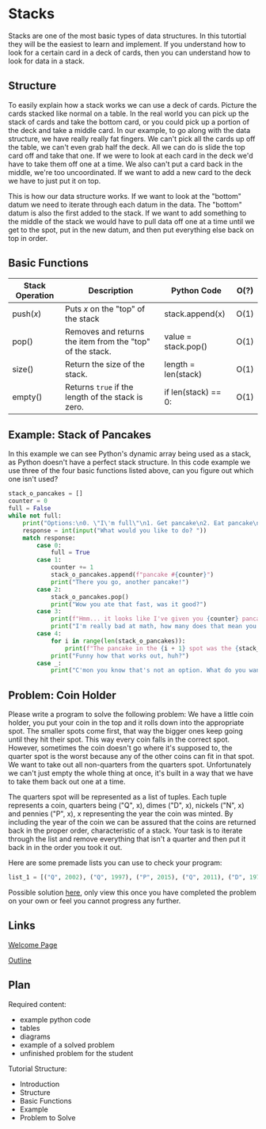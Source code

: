 # Stacks
Stacks are one of the most basic types of data structures. In this tutortial they will be the easiest to learn and implement. If you understand how to look for a certain card in a deck of cards, then you can understand how to look for data in a stack.

## Structure
To easily explain how a stack works we can use a deck of cards. Picture the cards stacked like normal on a table. In the real world you can pick up the stack of cards and take the bottom card, or you could pick up a portion of the deck and take a middle card. In our example, to go along with the data structure, we have really really fat fingers. We can't pick all the cards up off the table, we can't even grab half the deck. All we can do is slide the top card off and take that one. If we were to look at each card in the deck we'd have to take them off one at a time. We also can't put a card back in the middle, we're too uncoordinated. If we want to add a new card to the deck we have to just put it on top.

This is how our data structure works. If we want to look at the "bottom" datum we need to iterate through each datum in the data. The "bottom" datum is also the first added to the stack. If we want to add something to the middle of the stack we would have to pull data off one at a time until we get to the spot, put in the new datum, and then put everything else back on top in order.

## Basic Functions
| Stack Operation | Description | Python Code | O(?) |
| --- | --- | --- | --- |
| push(_x_) | Puts _x_ on the "top" of the stack | stack.append(x)| O(1) |
| pop() | Removes and returns the item from the "top" of the stack. | value = stack.pop() | O(1) |
| size() | Return the size of the stack. | length = len(stack) | O(1) |
| empty() | Returns ```true``` if the length of the stack is zero. | if len(stack) == 0: | O(1) |


## Example: Stack of Pancakes
In this example we can see Python's dynamic array being used as a stack, as Python doesn't have a perfect stack structure. In this code example we use three of the four basic functions listed above, can you figure out which one isn't used?
```python
stack_o_pancakes = []
counter = 0
full = False
while not full:
    print("Options:\n0. \"I\'m full\"\n1. Get pancake\n2. Eat pancake\n3. Count # of pancakes\n4. Stack details")
    response = int(input("What would you like to do? "))
    match response:
        case 0:
            full = True
        case 1:
            counter += 1
            stack_o_pancakes.append(f"pancake #{counter}")
            print("There you go, another pancake!")
        case 2:
            stack_o_pancakes.pop()
            print("Wow you ate that fast, was it good?")
        case 3:
            print(f"Hmm... it looks like I've given you {counter} pancakes and you have {len(stack_o_pancakes)} on your plate.")
            print("I'm really bad at math, how many does that mean you've eaten?")
        case 4:
            for i in range(len(stack_o_pancakes)):
                print(f"The pancake in the {i + 1} spot was the {stack_o_pancakes[i][-1]} pancake made.")
            print("Funny how that works out, huh?")
        case _:
            print("C'mon you know that's not an option. What do you want to do?")
```

## Problem: Coin Holder
Please write a program to solve the following problem:
We have a little coin holder, you put your coin in the top and it rolls down into the appropriate spot. The smaller spots come first, that way the bigger ones keep going until they hit their spot. This way every coin falls in the correct spot. However, sometimes the coin doesn't go where it's supposed to, the quarter spot is the worst because any of the other coins can fit in that spot. We want to take out all non-quarters from the quarters spot. Unfortunately we can't just empty the whole thing at once, it's built in a way that we have to take them back out one at a time.

The quarters spot will be represented as a list of tuples. Each tuple represents a coin, quarters being ("Q", x), dimes ("D", x), nickels ("N", x) and pennies ("P", x), x representing the year the coin was minted. By including the year of the coin we can be assured that the coins are returned back in the proper order, characteristic of a stack. Your task is to iterate through the list and remove everything that isn't a quarter and then put it back in in the order you took it out.

Here are some premade lists you can use to check your program:
```python
list_1 = [("Q", 2002), ("Q", 1997), ("P", 2015), ("Q", 2011), ("D", 1971), ("D", 2020), ("Q", 2013), ("Q", 1999), ("P", 2001)]
```

Possible solution [here](https://crouton.net/), only view this once you have completed the problem on your own or feel you cannot progress any further.

## Links
[Welcome Page](0-welcome.md)

[Outline](outline.md)

## Plan
Required content:
* example python code
* tables
* diagrams
* example of a solved problem
* unfinished problem for the student

Tutorial Structure:
* Introduction
* Structure
* Basic Functions
* Example
* Problem to Solve
